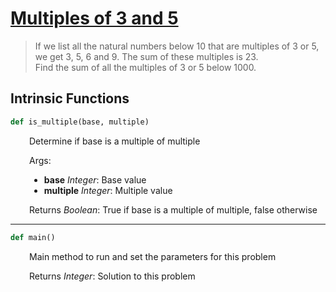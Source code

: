 <h1><a href="https://projecteuler.net/problem=1" class="title-custom-link">Multiples of 3 and 5</a></h1>

> If we list all the natural numbers below 10 that are multiples of 3 or 5, we get 3, 5, 6 and 9. The sum of these multiples is 23.  
> Find the sum of all the multiples of 3 or 5 below 1000.

<h2>Intrinsic Functions</h2>

```python
def is_multiple(base, multiple)
```

<div markdown="1" style="margin-left: 30px;">

Determine if base is a multiple of multiple

</div>

<div markdown="1" style="margin-left: 30px;">

Args:

</div>

<div markdown="1" style="margin-left: 30px;">

* **base** *Integer*: Base value
* **multiple** *Integer*: Multiple value

</div>

<div markdown="1" style="margin-left: 30px;">

Returns *Boolean*: True if base is a multiple of multiple, false otherwise

</div>

------

```python
def main()
```

<div markdown="1" style="margin-left: 30px;">

Main method to run and set the parameters for this problem

</div>

<div markdown="1" style="margin-left: 30px;">

Returns *Integer*: Solution to this problem

</div>